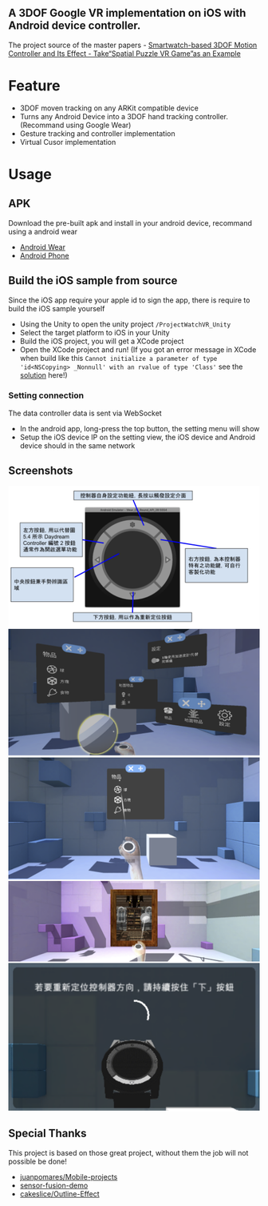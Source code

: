 A 3DOF Google VR implementation on iOS with Android device controller.
---
The project source of the master papers - [Smartwatch-based 3DOF Motion Controller and Its Effect - Take“Spatial Puzzle VR Game”as an Example](https://ndltd.ncl.edu.tw/cgi-bin/gs32/gsweb.cgi?o=dnclcdr&s=id=%22107TIT0064A011%22.&searchmode=basic)


# Feature
- 3DOF moven tracking on any ARKit compatible device
- Turns any Android Device into a 3DOF hand tracking controller. (Recommand using Google Wear)
- Gesture tracking and controller implementation
- Virtual Cusor implementation 


# Usage

## APK

Download the pre-built apk and install in your android device, recommand using a android wear

- [Android Wear]()
- [Android Phone](./apk/android-phone.apk)

## Build the iOS sample from source

Since the iOS app require your apple id to sign the app, there is require to build the iOS sample yourself

- Using the Unity to open the unity project `/ProjectWatchVR_Unity`
- Select the target platform to iOS in your Unity
- Build the iOS project, you will get a XCode project
- Open the XCode project and run!
(If you got an error message in XCode when build like this `Cannot initialize a parameter of type 'id<NSCopying> _Nonnull' with an rvalue of type 'Class'` see the [solution](https://forums.developer.apple.com/forums/thread/698312) here!)


### Setting connection
The data controller data is sent via WebSocket

- In the android app, long-press the top button, the setting menu will show
- Setup the iOS device IP on the setting view, the iOS device and Android device should in the same network


## Screenshots
<img src="./docs/01.png">
<img src="./docs/02.png">
<img src="./docs/03.png">
<img src="./docs/04.png">
<img src="./docs/05.png">

## Special Thanks

This project is based on those great project, without them the job will not possible be done!

- [juanpomares/Mobile-projects](https://github.com/juanpomares/Mobile-projects/)
- [sensor-fusion-demo](https://github.com/apacha/sensor-fusion-demo)
- [cakeslice/Outline-Effect](https://github.com/cakeslice/Outline-Effect)